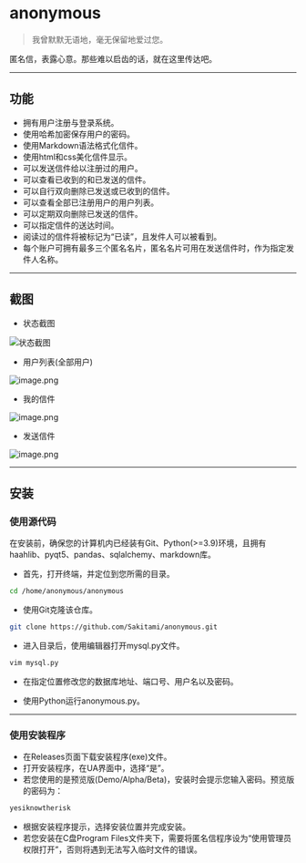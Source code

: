 # anonymous

> 我曾默默无语地，毫无保留地爱过您。

匿名信，表露心意。那些难以启齿的话，就在这里传达吧。

---

## 功能
- 拥有用户注册与登录系统。
- 使用哈希加密保存用户的密码。
- 使用Markdown语法格式化信件。
- 使用html和css美化信件显示。
- 可以发送信件给以注册过的用户。
- 可以查看已收到的和已发送的信件。
- 可以自行双向删除已发送或已收到的信件。
- 可以查看全部已注册用户的用户列表。
- 可以定期双向删除已发送的信件。
- 可以指定信件的送达时间。
- 阅读过的信件将被标记为“已读”，且发件人可以被看到。
- 每个账户可拥有最多三个匿名名片，匿名名片可用在发送信件时，作为指定发件人名称。

---

## 截图

- 状态截图

![状态截图](https://i.loli.net/2021/11/18/vjZUeRQqbBpck3H.png)

- 用户列表(全部用户)

![image.png](https://i.loli.net/2021/11/18/uP93KjZzcUBrbn5.png)

- 我的信件

![image.png](https://i.loli.net/2021/11/18/DviwjlV7TehScR1.png)

- 发送信件

![image.png](https://i.loli.net/2021/11/18/biOvXw8EyBZlpDe.png)

---

## 安装
### 使用源代码
在安装前，确保您的计算机内已经装有Git、Python(>=3.9)环境，且拥有haahlib、pyqt5、pandas、sqlalchemy、markdown库。

- 首先，打开终端，并定位到您所需的目录。
```bash
cd /home/anonymous/anonymous
```
- 使用Git克隆该仓库。
```bash
git clone https://github.com/Sakitami/anonymous.git
```
- 进入目录后，使用编辑器打开mysql.py文件。
```bash
vim mysql.py
```
- 在指定位置修改您的数据库地址、端口号、用户名以及密码。

- 使用Python运行anonymous.py。

---

### 使用安装程序
- 在Releases页面下载安装程序(exe)文件。
- 打开安装程序，在UA界面中，选择“是”。
- 若您使用的是预览版(Demo/Alpha/Beta)，安装时会提示您输入密码。预览版的密码为：
```bash
yesiknowtherisk
```
- 根据安装程序提示，选择安装位置并完成安装。
- 若您安装在C盘Program Files文件夹下，需要将匿名信程序设为“使用管理员权限打开”，否则将遇到无法写入临时文件的错误。

